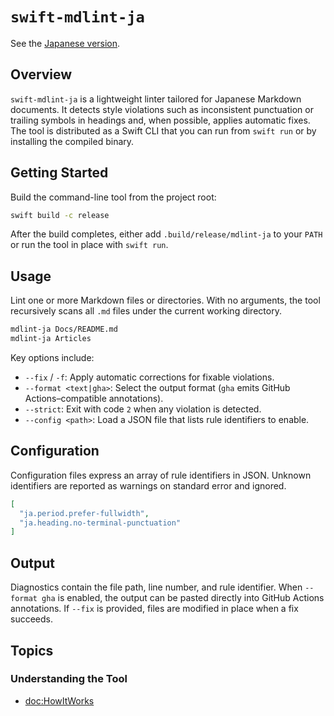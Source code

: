 # ``swift-mdlint-ja``

See the [Japanese version](<doc:Documentation-ja>).

## Overview

`swift-mdlint-ja` is a lightweight linter tailored for Japanese Markdown documents. It detects style violations such as inconsistent punctuation or trailing symbols in headings and, when possible, applies automatic fixes. The tool is distributed as a Swift CLI that you can run from `swift run` or by installing the compiled binary.

## Getting Started

Build the command-line tool from the project root:

```bash
swift build -c release
```

After the build completes, either add `.build/release/mdlint-ja` to your `PATH` or run the tool in place with `swift run`.

## Usage

Lint one or more Markdown files or directories. With no arguments, the tool recursively scans all `.md` files under the current working directory.

```bash
mdlint-ja Docs/README.md
mdlint-ja Articles
```

Key options include:

- `--fix` / `-f`: Apply automatic corrections for fixable violations.
- `--format <text|gha>`: Select the output format (`gha` emits GitHub Actions–compatible annotations).
- `--strict`: Exit with code `2` when any violation is detected.
- `--config <path>`: Load a JSON file that lists rule identifiers to enable.

## Configuration

Configuration files express an array of rule identifiers in JSON. Unknown identifiers are reported as warnings on standard error and ignored.

```json
[
  "ja.period.prefer-fullwidth",
  "ja.heading.no-terminal-punctuation"
]
```

## Output

Diagnostics contain the file path, line number, and rule identifier. When `--format gha` is enabled, the output can be pasted directly into GitHub Actions annotations. If `--fix` is provided, files are modified in place when a fix succeeds.

## Topics

### Understanding the Tool

- <doc:HowItWorks>
